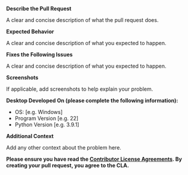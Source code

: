 **Describe the Pull Request**

A clear and concise description of what the pull request does.

**Expected Behavior**

A clear and concise description of what you expected to happen.

**Fixes the Following Issues**

A clear and concise description of what you expected to happen.

**Screenshots**

If applicable, add screenshots to help explain your problem.

**Desktop Developed On (please complete the following information):**

- OS: [e.g. Windows]
- Program Version [e.g. 22]
- Python Version [e.g. 3.9.1]

**Additional Context**

Add any other context about the problem here.

**Please ensure you have read the [Contributor License Agreements](https://github.com/Dog-Face-Development/Moms-Canning-Timer/tree/master/docs/legal). By creating your pull request, you agree to the CLA.**
